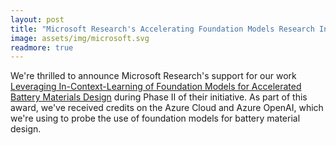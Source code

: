 ```yaml
---
layout: post
title: "Microsoft Research's Accelerating Foundation Models Research Initiative"
image: assets/img/microsoft.svg
readmore: true
---
```


We're thrilled to announce Microsoft Research's support for our work [Leveraging In-Context-Learning of Foundation Models for Accelerated Battery Materials Design](https://www.microsoft.com/en-us/research/collaboration/accelerating-foundation-models-research/phase-ii/) during Phase II of their initiative.
As part of this award, we've received credits on the Azure Cloud and Azure OpenAI, which we're using to probe the use of foundation models for battery material design.
